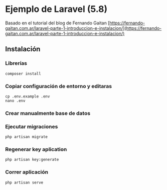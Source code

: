 # Ejemplo de Laravel (5.8)

Basado en el tutorial del blog de Fernando Gaitan [https://fernando-gaitan.com.ar/laravel-parte-1-introduccion-e-instalacion/](https://fernando-gaitan.com.ar/laravel-parte-1-introduccion-e-instalacion/)


## Instalación

### Librerías

```
composer install
```

### Copiar configuración de entorno y editaras
```
cp .env.example .env
nano .env
```

### Crear manualmente base de datos

### Ejecutar migraciones
```
php artisan migrate
```

### Regenerar key aplication
```
php artisan key:generate
```

### Correr aplicación
```
php artisan serve
```
